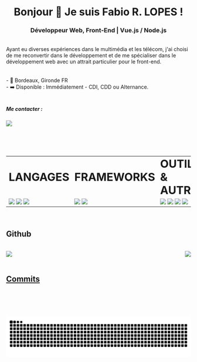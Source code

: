 <h1 align="center">Bonjour 👋 Je suis Fabio R. LOPES !</h1>
<h3 align="center">Développeur Web, Front-End | Vue.js / Node.js</h3>

<br>

<div>
Ayant eu diverses expériences dans le multimédia et les télécom, j'ai choisi de me reconvertir dans le développement et de me spécialiser dans le développement web avec un attrait particulier pour le front-end.
</div>


<br>
<br>


<div align="left">
  <div>- 📍 Bordeaux, Gironde FR</div>
  <div>- ➡️ Disponible : Immédiatement - CDI, CDD ou Alternance.</div>
</div>

<br>

<h5 align="left">Me contacter :</h5>
  
<div align="left">
  <a href="https://www.linkedin.com/in/fabio-ramoslopes/" target="_blank"><img height="40em" src="https://img.shields.io/badge/LinkedIn-0077B5?style=for-the-badge&logo=linkedin&logoColor=white"></a>
</div>

##
<br>
<br>

<table border="0" align="center">
 <tr>
    <td><b style="font-size:30px">LANGAGES</b></td>
   <td><b style="font-size:30px">FRAMEWORKS</b></td>
   <td><b style="font-size:30px">OUTILS & AUTRE</b></td>
 </tr>
 <tr>
    <td>
      <img height="35em" src="https://cdn.jsdelivr.net/gh/devicons/devicon/icons/html5/html5-original.svg"/>
      <img height="35em" src="https://cdn.jsdelivr.net/gh/devicons/devicon/icons/css3/css3-original.svg"/>
      <img height="35em" src="https://cdn.jsdelivr.net/gh/devicons/devicon/icons/javascript/javascript-original.svg"/>
    </td>
    <td>
      <img height="35em" src="https://cdn.jsdelivr.net/gh/devicons/devicon/icons/express/express-original.svg"/>
      <img height="35em" src="https://cdn.jsdelivr.net/gh/devicons/devicon/icons/vuejs/vuejs-original.svg"/>
    </td>
    <td>
      <img height="35em" src="https://cdn.jsdelivr.net/gh/devicons/devicon/icons/nodejs/nodejs-original.svg"/>
      <img height="35em" src="https://cdn.jsdelivr.net/gh/devicons/devicon/icons/sass/sass-original.svg"/>
      <img height="35em" src="https://cdn.jsdelivr.net/gh/devicons/devicon/icons/vscode/vscode-original.svg"/>
      <img height="35em" src="https://cdn.jsdelivr.net/gh/devicons/devicon/icons/git/git-plain.svg"/>
    </td>
 </tr>
</table>

<br>

## Github
<br>

<div align="rigth">
  <a href="https://github.com/FabioDevCode">
  <img align="top"  src="https://github-readme-stats.vercel.app/api/top-langs/?username=FabioDevCode&layout=defaut&theme=highcontrast&langs_count=10&bg_color=273849&title_color=41B783&icon_color=41B783&&text_color=ffffff&border_color=ffffff&border_radius=25px"/>
   <img align="right" height="180em" src="https://github-readme-stats.vercel.app/api?username=FabioDevCode&layout=defaut&theme=highcontrast&langs_count=10&bg_color=273849&title_color=41B783&icon_color=41B783&&text_color=ffffff&border_color=ffffff&border_radius=25px"/>
</div>

<br>

## Commits
![Snake animation](https://github.com/FabioDevCode/FabioDevCode/blob/output/github-contribution-grid-snake.svg)

  
